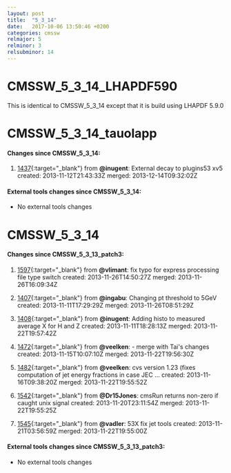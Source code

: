 ```yaml
---
layout: post
title:  "5_3_14"
date:   2017-10-06 13:50:46 +0200
categories: cmssw
relmajor: 5
relminor: 3
relsubminor: 14
---
```


# CMSSW_5_3_14_LHAPDF590
This is identical to CMSSW_5_3_14 except that it is build using LHAPDF 5.9.0
# CMSSW_5_3_14_tauolapp
#### Changes since CMSSW_5_3_14:

1. [1437](http://github.com/cms-sw/cmssw/pull/1437){:target="_blank"}  from **@inugent**: External decay to plugins53 xv5 created: 2013-11-12T21:43:33Z merged: 2013-12-14T09:32:02Z

#### External tools changes since CMSSW_5_3_14:
- No external tools changes
# CMSSW_5_3_14
#### Changes since CMSSW_5_3_13_patch3:

1. [1597](http://github.com/cms-sw/cmssw/pull/1597){:target="_blank"}  from **@vlimant**: fix typo for express processing file type switch created: 2013-11-26T14:50:27Z merged: 2013-11-26T16:09:34Z

1. [1407](http://github.com/cms-sw/cmssw/pull/1407){:target="_blank"}  from **@ingabu**: Changing pt threshold to 5GeV created: 2013-11-11T17:29:29Z merged: 2013-11-26T08:51:29Z

1. [1408](http://github.com/cms-sw/cmssw/pull/1408){:target="_blank"}  from **@inugent**: Adding histo to measured average X for H and Z created: 2013-11-11T18:28:13Z merged: 2013-11-22T19:57:42Z

1. [1472](http://github.com/cms-sw/cmssw/pull/1472){:target="_blank"}  from **@veelken**: - merge with Tai's changes created: 2013-11-15T10:07:10Z merged: 2013-11-22T19:56:30Z

1. [1482](http://github.com/cms-sw/cmssw/pull/1482){:target="_blank"}  from **@veelken**: cvs version 1.23 (fixes computation of jet energy fractions in case JEC ... created: 2013-11-16T09:38:20Z merged: 2013-11-22T19:55:52Z

1. [1542](http://github.com/cms-sw/cmssw/pull/1542){:target="_blank"}  from **@Dr15Jones**: cmsRun returns non-zero if caught unix signal created: 2013-11-20T23:11:54Z merged: 2013-11-22T19:55:25Z

1. [1545](http://github.com/cms-sw/cmssw/pull/1545){:target="_blank"}  from **@vadler**: 53X fix jet tools created: 2013-11-21T03:56:59Z merged: 2013-11-22T19:55:00Z

#### External tools changes since CMSSW_5_3_13_patch3:
- No external tools changes
